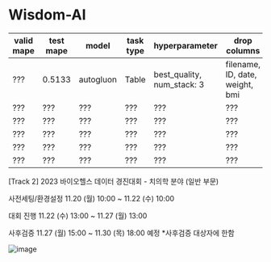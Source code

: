 # Wisdom-AI


|valid mape|test mape|model|task type|hyperparameter|drop columns| 
|---|---|---|---|---|---|
|???|0.5133|autogluon|Table|best_quality, num_stack: 3|filename, ID, date, weight, bmi|
|???|???|???|???|???|???|
|???|???|???|???|???|???|
|???|???|???|???|???|???|
|???|???|???|???|???|???|
|???|???|???|???|???|???|


[Track 2] 2023 바이오헬스 데이터 경진대회 - 치의학 분야 (일반 부문)




사전세팅/환경설정
11.20 (월) 10:00 
~ 11.22 (수) 10:00

대회 진행
11.22 (수) 13:00 
~ 11.27 (월) 13:00

사후검증
11.27 (월) 15:00
~ 11.30 (목) 18:00 예정
*사후검증 대상자에 한함



![image](https://github.com/seok-AI/Wisdom-AI/assets/85815265/64a91b4b-b6c6-4590-9770-824d5de103de)
